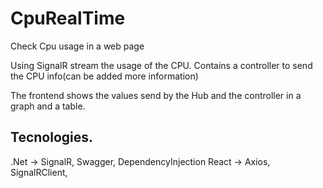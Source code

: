 # CpuRealTime
Check Cpu usage in a web page

Using SignalR stream the usage of the CPU.
Contains a controller to send the CPU info(can be added more information)

The frontend shows the values send by the Hub and the controller in a graph and a table.


## Tecnologies.
.Net -> SignalR, Swagger, DependencyInjection
React -> Axios, SignalRClient, 
